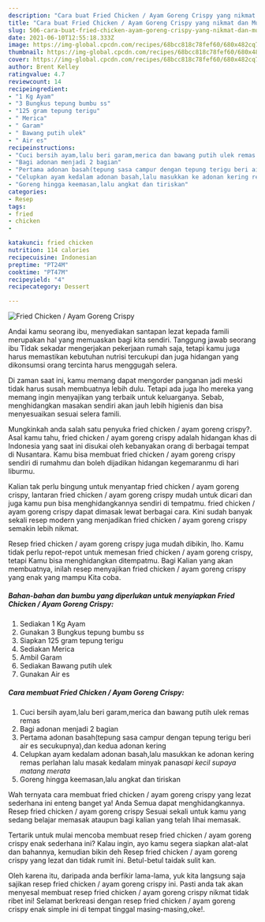 ```yaml
---
description: "Cara buat Fried Chicken / Ayam Goreng Crispy yang nikmat dan Mudah Dibuat"
title: "Cara buat Fried Chicken / Ayam Goreng Crispy yang nikmat dan Mudah Dibuat"
slug: 506-cara-buat-fried-chicken-ayam-goreng-crispy-yang-nikmat-dan-mudah-dibuat
date: 2021-06-10T12:55:18.333Z
image: https://img-global.cpcdn.com/recipes/68bcc818c78fef60/680x482cq70/fried-chicken-ayam-goreng-crispy-foto-resep-utama.jpg
thumbnail: https://img-global.cpcdn.com/recipes/68bcc818c78fef60/680x482cq70/fried-chicken-ayam-goreng-crispy-foto-resep-utama.jpg
cover: https://img-global.cpcdn.com/recipes/68bcc818c78fef60/680x482cq70/fried-chicken-ayam-goreng-crispy-foto-resep-utama.jpg
author: Brent Kelley
ratingvalue: 4.7
reviewcount: 14
recipeingredient:
- "1 Kg Ayam"
- "3 Bungkus tepung bumbu ss"
- "125 gram tepung terigu"
- " Merica"
- " Garam"
- " Bawang putih ulek"
- " Air es"
recipeinstructions:
- "Cuci bersih ayam,lalu beri garam,merica dan bawang putih ulek remas remas"
- "Bagi adonan menjadi 2 bagian"
- "Pertama adonan basah(tepung sasa campur dengan tepung terigu beri air es secukupnya),dan kedua adonan kering"
- "Celupkan ayam kedalam adonan basah,lalu masukkan ke adonan kering remas perlahan lalu masak kedalam minyak panas*api kecil supaya matang merata*"
- "Goreng hingga keemasan,lalu angkat dan tiriskan"
categories:
- Resep
tags:
- fried
- chicken
- 

katakunci: fried chicken  
nutrition: 114 calories
recipecuisine: Indonesian
preptime: "PT24M"
cooktime: "PT47M"
recipeyield: "4"
recipecategory: Dessert

---
```



![Fried Chicken / Ayam Goreng Crispy](https://img-global.cpcdn.com/recipes/68bcc818c78fef60/680x482cq70/fried-chicken-ayam-goreng-crispy-foto-resep-utama.jpg)

Andai kamu seorang ibu, menyediakan santapan lezat kepada famili merupakan hal yang memuaskan bagi kita sendiri. Tanggung jawab seorang ibu Tidak sekadar mengerjakan pekerjaan rumah saja, tetapi kamu juga harus memastikan kebutuhan nutrisi tercukupi dan juga hidangan yang dikonsumsi orang tercinta harus menggugah selera.

Di zaman  saat ini, kamu memang dapat mengorder panganan jadi meski tidak harus susah membuatnya lebih dulu. Tetapi ada juga lho mereka yang memang ingin menyajikan yang terbaik untuk keluarganya. Sebab, menghidangkan masakan sendiri akan jauh lebih higienis dan bisa menyesuaikan sesuai selera famili. 



Mungkinkah anda salah satu penyuka fried chicken / ayam goreng crispy?. Asal kamu tahu, fried chicken / ayam goreng crispy adalah hidangan khas di Indonesia yang saat ini disukai oleh kebanyakan orang di berbagai tempat di Nusantara. Kamu bisa membuat fried chicken / ayam goreng crispy sendiri di rumahmu dan boleh dijadikan hidangan kegemaranmu di hari liburmu.

Kalian tak perlu bingung untuk menyantap fried chicken / ayam goreng crispy, lantaran fried chicken / ayam goreng crispy mudah untuk dicari dan juga kamu pun bisa menghidangkannya sendiri di tempatmu. fried chicken / ayam goreng crispy dapat dimasak lewat berbagai cara. Kini sudah banyak sekali resep modern yang menjadikan fried chicken / ayam goreng crispy semakin lebih nikmat.

Resep fried chicken / ayam goreng crispy juga mudah dibikin, lho. Kamu tidak perlu repot-repot untuk memesan fried chicken / ayam goreng crispy, tetapi Kamu bisa menghidangkan ditempatmu. Bagi Kalian yang akan membuatnya, inilah resep menyajikan fried chicken / ayam goreng crispy yang enak yang mampu Kita coba.

<!--inarticleads1-->

##### Bahan-bahan dan bumbu yang diperlukan untuk menyiapkan Fried Chicken / Ayam Goreng Crispy:

1. Sediakan 1 Kg Ayam
1. Gunakan 3 Bungkus tepung bumbu s*s*
1. Siapkan 125 gram tepung terigu
1. Sediakan  Merica
1. Ambil  Garam
1. Sediakan  Bawang putih ulek
1. Gunakan  Air es




<!--inarticleads2-->

##### Cara membuat Fried Chicken / Ayam Goreng Crispy:

1. Cuci bersih ayam,lalu beri garam,merica dan bawang putih ulek remas remas
1. Bagi adonan menjadi 2 bagian
1. Pertama adonan basah(tepung sasa campur dengan tepung terigu beri air es secukupnya),dan kedua adonan kering
1. Celupkan ayam kedalam adonan basah,lalu masukkan ke adonan kering remas perlahan lalu masak kedalam minyak panas*api kecil supaya matang merata*
1. Goreng hingga keemasan,lalu angkat dan tiriskan




Wah ternyata cara membuat fried chicken / ayam goreng crispy yang lezat sederhana ini enteng banget ya! Anda Semua dapat menghidangkannya. Resep fried chicken / ayam goreng crispy Sesuai sekali untuk kamu yang sedang belajar memasak ataupun bagi kalian yang telah lihai memasak.

Tertarik untuk mulai mencoba membuat resep fried chicken / ayam goreng crispy enak sederhana ini? Kalau ingin, ayo kamu segera siapkan alat-alat dan bahannya, kemudian bikin deh Resep fried chicken / ayam goreng crispy yang lezat dan tidak rumit ini. Betul-betul taidak sulit kan. 

Oleh karena itu, daripada anda berfikir lama-lama, yuk kita langsung saja sajikan resep fried chicken / ayam goreng crispy ini. Pasti anda tak akan menyesal membuat resep fried chicken / ayam goreng crispy nikmat tidak ribet ini! Selamat berkreasi dengan resep fried chicken / ayam goreng crispy enak simple ini di tempat tinggal masing-masing,oke!.

